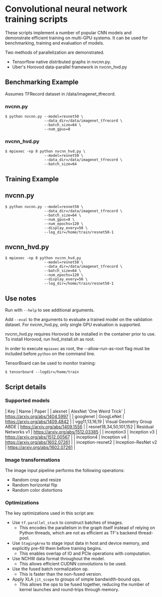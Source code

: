 
# Convolutional neural network training scripts

These scripts implement a number of popular CNN models and demonstrate
efficient training on multi-GPU systems. It can be used for benchmarking,
training and evaluation of models.

Two methods of parallelization are demonstrated.
 * Tensorflow native distributed graphs in nvcnn.py.
 * Uber's Horovod data-parallel framework in nvcnn_hvd.py

## Benchmarking Example

Assumes TFRecord dataset in /data/imagenet_tfrecord.

### nvcnn.py
    $ python nvcnn.py --model=resnet50 \
                      --data_dir=/data/imagenet_tfrecord \
                      --batch_size=64 \
                      --num_gpus=8

### nvcnn_hvd.py
    $ mpiexec -np 8 python nvcnn_hvd.py \
                      --model=resnet50 \
                      --data_dir=/data/imagenet_tfrecord \
                      --batch_size=64

## Training Example

## nvcnn.py
    $ python nvcnn.py --model=resnet50 \
                      --data_dir=/data/imagenet_tfrecord \
                      --batch_size=64 \
                      --num_gpus=8 \
                      --num_epochs=120 \
                      --display_every=50 \
                      --log_dir=/home/train/resnet50-1

## nvcnn_hvd.py
    $ mpiexec -np 8 python nvcnn_hvd.py
                      --model=resnet50 \
                      --data_dir=/data/imagenet_tfrecord \
                      --batch_size=64 \
                      --num_epochs=120 \
                      --display_every=50 \
                      --log_dir=/home/train/resnet50-1

## Use notes

Run with `--help` to see additional arguments.

Add `--eval` to the arguments to evaluate a trained model on the validation
dataset. For nvcnn_hvd.py, only single GPU evaluation is supported.

nvcnn_hvd.py requires Horovod to be installed in the container prior to use.
To install Horovod, run hvd_install.sh as root.

In order to execute `mpiexec` as root, the --allow-run-as-root flag must be
included before `python` on the command line.

TensorBoard can be used to monitor training:

    $ tensorboard --logdir=/home/train

## Script details

### Supported models
| Key | Name | Paper |
| alexnet                | AlexNet 'One Weird Trick'  | https://arxiv.org/abs/1404.5997  |
| googlenet              | GoogLeNet                  | https://arxiv.org/abs/1409.4842  |
| vgg11,13,16,19         | Visual Geometry Group ABDE | https://arxiv.org/abs/1409.1556  |
| resnet18,34,50,101,152 | Residual Networks v1       | https://arxiv.org/abs/1512.03385 |
| inception3             | Inception v3               | https://arxiv.org/abs/1512.00567 |
| inception4             | Inception v4               | https://arxiv.org/abs/1602.07261 |
| inception-resnet2      | Inception-ResNet v2        | https://arxiv.org/abs/1602.07261 |

### Image transformations
The image input pipeline performs the following operations:
 * Random crop and resize
 * Random horizontal flip
 * Random color distortions

### Optimizations
The key optimizations used in this script are:
 * Use `tf.parallel_stack` to construct batches of images.
     * This encodes the parallelism in the graph itself instead of relying on
       Python threads, which are not as efficient as TF's backend thread-pool.
 * Use `StagingArea` to stage input data in host and device memory, and
   explicitly pre-fill them before training begins.
     * This enables overlap of IO and PCIe operations with computation.
 * Use NCHW data format throughout the model.
     * This allows efficient CUDNN convolutions to be used.
 * Use the fused batch normalization op.
     * This is faster than the non-fused version.
 * Apply XLA `jit_scope` to groups of simple bandwidth-bound ops.
     * This allows the ops to be fused together, reducing the number of kernel
       launches and round-trips through memory.
